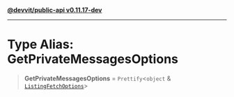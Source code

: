 [**@devvit/public-api v0.11.17-dev**](../../README.md)

---

# Type Alias: GetPrivateMessagesOptions

> **GetPrivateMessagesOptions** = `Prettify`\<`object` & [`ListingFetchOptions`](ListingFetchOptions.md)\>
